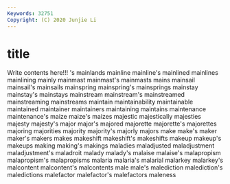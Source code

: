 ```yaml
---
Keywords: 32751
Copyright: (C) 2020 Junjie Li
---
```


# title

Write contents here!!!
's
mainlands 
mainline 
mainline's 
mainlined 
mainlines 
mainlining 
mainly 
mainmast 
mainmast's 
mainmasts
mains 
mainsail 
mainsail's 
mainsails 
mainspring 
mainspring's 
mainsprings 
mainstay 
mainstay's 
mainstays
mainstream 
mainstream's 
mainstreamed 
mainstreaming 
mainstreams 
maintain 
maintainability 
maintainable 
maintained 
maintainer
maintainers 
maintaining 
maintains 
maintenance 
maintenance's 
maize 
maize's 
maizes 
majestic 
majestically
majesties 
majesty 
majesty's 
major 
major's 
majored 
majorette 
majorette's 
majorettes 
majoring
majorities 
majority 
majority's 
majorly 
majors 
make 
make's 
maker 
maker's 
makers
makes 
makeshift 
makeshift's 
makeshifts 
makeup 
makeup's 
makeups 
making 
making's 
makings
maladies 
maladjusted 
maladjustment 
maladjustment's 
maladroit 
malady 
malady's 
malaise 
malaise's 
malapropism
malapropism's 
malapropisms 
malaria 
malaria's 
malarial 
malarkey 
malarkey's 
malcontent 
malcontent's 
malcontents
male 
male's 
malediction 
malediction's 
maledictions 
malefactor 
malefactor's 
malefactors 
maleness 
